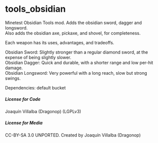 # tools_obsidian
Minetest Obsidian Tools mod.
Adds the obsidian sword, dagger and longsword.  
Also adds the obsidian axe, pickaxe, and shovel, for completeness.  

Each weapon has its uses, advantages, and tradeoffs.  

Obsidian Sword: Slightly stronger than a regular diamond sword, at the expense of being slightly slower.  
Obsidian Dagger: Quick and durable, with a shorter range and low per-hit damage.  
Obsidian Longsword: Very powerful with a long reach, slow but strong swings.  

Dependencies: 
default
bucket

##### License for Code 

Joaquín Villalba (Dragonop) (LGPLv3)

##### License for Media

CC-BY-SA 3.0 UNPORTED. Created by Joaquín Villalba (Dragonop)
